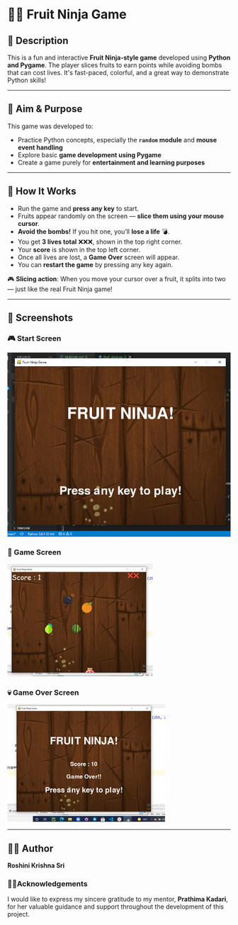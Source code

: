# 🍉💥 Fruit Ninja Game

## 📝 Description

This is a fun and interactive **Fruit Ninja-style game** developed using **Python and Pygame**. The player slices fruits to earn points while avoiding bombs that can cost lives. It's fast-paced, colorful, and a great way to demonstrate Python skills!

---

## 🎯 Aim & Purpose

This game was developed to:
- Practice Python concepts, especially the **`random` module** and **mouse event handling**
- Explore basic **game development using Pygame**
- Create a game purely for **entertainment and learning purposes**

---

## 🧠 How It Works

- Run the game and **press any key** to start.
- Fruits appear randomly on the screen — **slice them using your mouse cursor**.
- **Avoid the bombs!** If you hit one, you’ll **lose a life** 💣.
- You get **3 lives total** ❌❌❌, shown in the top right corner.
- Your **score** is shown in the top left corner.
- Once all lives are lost, a **Game Over** screen will appear.
- You can **restart the game** by pressing any key again.

🎮 **Slicing action**: When you move your cursor over a fruit, it splits into two — just like the real Fruit Ninja game!

---

## 📸 Screenshots

### 🎮 Start Screen
![Start Screen](https://github.com/RoshiniKrishnasri/FruitNinja-Game/blob/main/Media/FirstScreen%20-%20Copy.png)

###  🍉 Game Screen
![Game Over Screen](https://github.com/RoshiniKrishnasri/FruitNinja-Game/blob/main/Media/GameScreen.png)

### 💀 Game Over Screen
![Game Over Screen](https://github.com/RoshiniKrishnasri/FruitNinja-Game/blob/main/Media/GameOverScreen.png)

---

## 👩‍💻 Author

**Roshini Krishna Sri**  
### 👩‍🏫Acknowledgements

I would like to express my sincere gratitude to my mentor, **Prathima Kadari**, for her valuable guidance and support throughout the development of this project.

